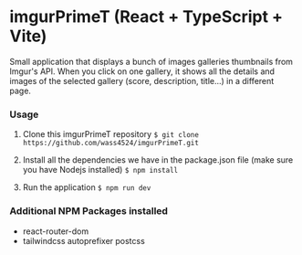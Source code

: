 # imgurPrimeT (React + TypeScript + Vite)

Small application that displays a bunch of images galleries thumbnails from Imgur's API.
When you click on one gallery, it shows all the details and images of the selected gallery (score, description, title...) in a different page.

### Usage

1. Clone this imgurPrimeT repository
`$ git clone https://github.com/wass4524/imgurPrimeT.git`

2. Install all the dependencies we have in the package.json file (make sure you have Nodejs installed)
`$ npm install`

3. Run the application
`$ npm run dev`

### Additional NPM Packages installed

- react-router-dom
- tailwindcss autoprefixer postcss
